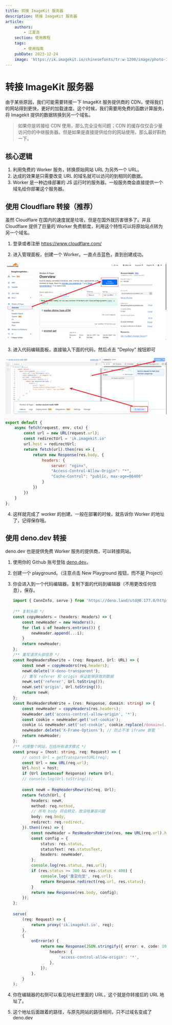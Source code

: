 ```yaml
---
title: 转接 ImageKit 服务器
description: 转接 ImageKit 服务器
article:
    authors:
        - 江夏尧
    section: 使用教程
    tags:
        - 使用指南
    pubDate: 2023-12-24
    image: 'https://ik.imagekit.io/chinesefonts/tr:w-1200/image/photo-1508804185872-d7badad00f7d.jfif'
---
```


# 转接 ImageKit 服务器

由于某些原因，我们可能需要转接一下 ImageKit 服务提供商的 CDN，使得我们的网站得到更快，更好的加载速度。这个时候，我们需要用免费的函数计算服务，将 Imagekit 提供的数据转换到另一个域名。

> 如果你是转接给 CDN 使用，那么完全没有问题；CDN 的缓存仅仅会少量访问你的中继服务器。但是如果是直接提供给你的网站使用，那么最好斟酌一下。

## 核心逻辑

1. 利用免费的 Worker 服务，转换原始网站 URL 为另外一个 URL。
2. 达成的效果是只需要改变 URL 的域名就可以访问的到相同的数据。
3. Worker 是一种边缘部署的 JS 运行时的服务器。一般服务商会直接提供一个域名给你部署这个服务器。


## 使用 Cloudflare 转接（推荐）

虽然 Cloudflare 在国内的速度就是垃圾，但是在国外就厉害很多了。并且 Cloudflare 提供了巨量的 Worker 免费额度，利用这个特性可以将原始站点转为另一个域名。

1. 登录或者注册 https://www.cloudflare.com/

2. 进入管理面板，创建一个 Worker。一直点击蓝色，直到创建成功。

![cloudflare_create_worker](../../../assets/cloudflare_create_worker.png)

3. 进入代码编辑面板，直接输入下面的代码，然后点击 "Deploy" 按钮即可

![Alt text](../../../assets/cloudflare_playground_deploy.png)

```js
export default {
    async fetch(request, env, ctx) {
        const url = new URL(request.url);
        const redirectUrl = 'ik.imagekit.io'
        url.host = redirectUrl;
        return fetch(url).then(res => {
            return new Response(res.body, {
                headers: {
                    server: "nginx",
                    "Access-Control-Allow-Origin": "*",
                    "Cache-Control": "public, max-age=86400"
                }
            })
        })
    }
};
```

4. 这样就完成了 worker 的创建。一般在部署的时候，就告诉你 Worker 的地址了，记得保存哦。

## 使用 deno.dev 转接

deno.dev 也是提供免费 Worker 服务的提供商，可以转接网站。

1. 使用你的 Github 账号登陆 [deno.dev](https://deno.dev)。

2. 创建一个 playground。（注意点击 New Playground 按钮，而不是 Project）

3. 你会进入到一个代码编辑器，复制下面的代码到编辑器（不用更改任何信息），保存。

    ```ts
    import { ConnInfo, serve } from 'https://deno.land/std@0.177.0/http/server.ts';

    /** 复制头部 */
    const copyHeaders = (headers: Headers) => {
        const newHeader = new Headers();
        for (let i of headers.entries()) {
            newHeader.append(...i);
        }
        return newHeader;
    };
    /** 重写请求头部信息 */
    const ReqHeadersRewrite = (req: Request, Url: URL) => {
        const newH = copyHeaders(req.headers);
        newH.delete('X-deno-transparent');
        // 重写 referer 和 origin 保证能够获取到数据
        newH.set('referer', Url.toString());
        newH.set('origin', Url.toString());
        return newH;
    };
    const ResHeadersReWrite = (res: Response, domain: string) => {
        const newHeader = copyHeaders(res.headers);
        newHeader.set('access-control-allow-origin', '*');
        const cookie = newHeader.get('set-cookie');
        cookie && newHeader.set('set-cookie', cookie.replace(/domain=(.+?);/, `domain=${domain};`));
        newHeader.delete('X-Frame-Options'); // 防止不准 iframe 嵌套
        return newHeader;
    };
    /** 代理整个网站，包括所有请求模式 */
    const proxy = (host: string, req: Request) => {
        // const Url = getTransparentURL(req);
        const Url = new URL(req.url);
        Url.host = host;
        if (Url instanceof Response) return Url;
        // console.log(Url.toString());

        const newH = ReqHeadersRewrite(req, Url);
        return fetch(Url, {
            headers: newH,
            method: req.method,
            // 所有 body 将会转交，故没啥兼容问题
            body: req.body,
            redirect: req.redirect,
        }).then((res) => {
            const newHeader = ResHeadersReWrite(res, new URL(req.url).host);
            const config = {
                status: res.status,
                statusText: res.statusText,
                headers: newHeader,
            };
            console.log(res.status, res.url);
            if (res.status >= 300 && res.status < 400) {
                console.log('重定向至', req.url);
                return Response.redirect(req.url, res.status);
            }
            return new Response(res.body, config);
        });
    };

    serve(
        (req: Request) => {
            return proxy('ik.imagekit.io', req);
        },
        {
            onError(e) {
                return new Response(JSON.stringify({ error: e, code: 101 }), {
                    headers: {
                        'access-control-allow-origin': '*',
                    },
                });
            },
        }
    );
    ```

4. 你在编辑器的右侧可以看见地址栏里面的 URL，这个就是你转接后的 URL 地址了。

5. 这个地址后面跟着的路径，与原先网站的路径相同，只不过域名变成了 deno.dev
